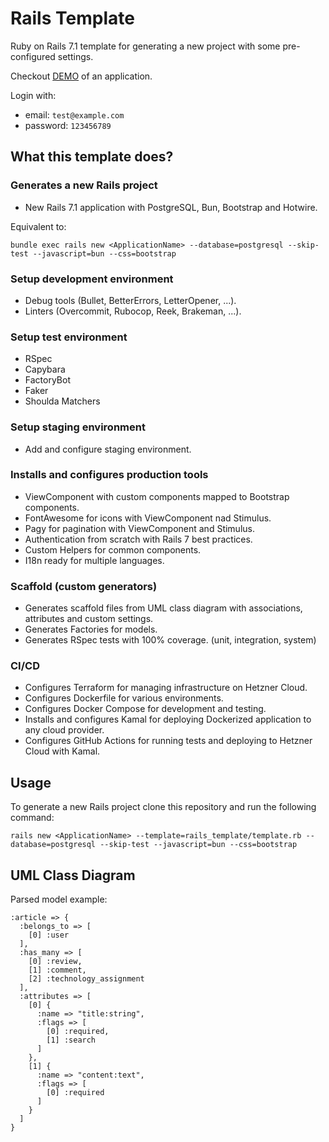 # Rails Template

Ruby on Rails 7.1 template for generating a new project with some pre-configured settings.

Checkout [DEMO](http://49.12.193.13) of an application.

Login with:
- email: `test@example.com`
- password: `123456789`

## What this template does?

### Generates a new Rails project

- New Rails 7.1 application with PostgreSQL, Bun, Bootstrap and Hotwire.

Equivalent to:
```shell
bundle exec rails new <ApplicationName> --database=postgresql --skip-test --javascript=bun --css=bootstrap
```

### Setup development environment

- Debug tools (Bullet, BetterErrors, LetterOpener, ...).
- Linters (Overcommit, Rubocop, Reek, Brakeman, ...).

### Setup test environment

- RSpec
- Capybara
- FactoryBot
- Faker
- Shoulda Matchers

### Setup staging environment

- Add and configure staging environment.

### Installs and configures production tools

- ViewComponent with custom components mapped to Bootstrap components.
- FontAwesome for icons with ViewComponent nad Stimulus.
- Pagy for pagination with ViewComponent and Stimulus.
- Authentication from scratch with Rails 7 best practices.
- Custom Helpers for common components.
- I18n ready for multiple languages.

### Scaffold (custom generators)

- Generates scaffold files from UML class diagram with associations, attributes and custom settings.
- Generates Factories for models.
- Generates RSpec tests with 100% coverage. (unit, integration, system)

### CI/CD

- Configures Terraform for managing infrastructure on Hetzner Cloud.
- Configures Dockerfile for various environments.
- Configures Docker Compose for development and testing.
- Installs and configures Kamal for deploying Dockerized application to any cloud provider.
- Configures GitHub Actions for running tests and deploying to Hetzner Cloud with Kamal.

## Usage

To generate a new Rails project clone this repository and run the following command:

```shell
rails new <ApplicationName> --template=rails_template/template.rb --database=postgresql --skip-test --javascript=bun --css=bootstrap
```

## UML Class Diagram

Parsed model example:

```log
:article => {
  :belongs_to => [
    [0] :user
  ],
  :has_many => [
    [0] :review,
    [1] :comment,
    [2] :technology_assignment
  ],
  :attributes => [
    [0] {
      :name => "title:string",
      :flags => [
        [0] :required,
        [1] :search
      ]
    },
    [1] {
      :name => "content:text",
      :flags => [
        [0] :required
      ]
    }
  ]
}
```
